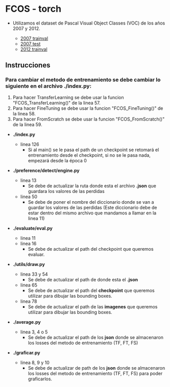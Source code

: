 # FCOS - torch

- Utilizamos el dataset de Pascal Visual Object Classes (VOC) de los años 2007 y 2012.

   - [2007 trainval](http://host.robots.ox.ac.uk/pascal/VOC/voc2007/VOCtrainval_06-Nov-2007.tar) 
   - [2007 test](http://host.robots.ox.ac.uk/pascal/VOC/voc2007/VOCtest_06-Nov-2007.tar)
   - [2012 trainval](http://host.robots.ox.ac.uk/pascal/VOC/voc2012/VOCtrainval_11-May-2012.tar)

## Instrucciones
### Para cambiar el metodo de entrenamiento se debe cambiar lo siguiente en el archivo ./index.py:
1) Para hacer TransferLearning se debe usar la funcion "FCOS_TransferLearning()" de la linea 57.
2) Para hacer FineTuning se debe usar la funcion "FCOS_FineTuning()" de la linea 58.
3) Para hacer FromScratch se debe usar la funcion "FCOS_FromScratch()" de la linea 59.

- **./index.py**
  - linea 126
    - Si al main() se le pasa el path de un checkpoint se retomará el entrenamiento desde el checkpoint, si no se le pasa nada, empezará desde la época 0

- **./preference/detect/engine.py**
   - linea 13
     - Se debe de actualizar la ruta donde esta el archivo **.json** que guardara los valores de las perdidas
   - linea 50
     - Se debe de poner el nombre del diccionario donde se van a guardar los valores de las perdidas (Este diccionario debe de estar dentro del mismo archivo que mandamos a llamar en la linea 11)

- **./evaluate/eval.py**
   - linea 11
   - linea 16 
     - Se debe de actualizar el path del checkpoint que queremos evaluar.

- **./utils/draw.py**
   - linea 33 y 54
     - Se debe de actualizar el path de donde esta el **.json** 
   - linea 65
     - Se debe de actualizar el path del **checkpoint** que queremos utilizar para dibujar las bounding boxes.
   - linea 78
     - Se debe de actualizar el path de las **imagenes** que queremos utilizar para dibujar las bounding boxes.

- **./average.py**
   - linea 3, 4 o 5
     - Se debe de actualizar el path de los **json** donde se almacenaron los losses del metodo de entrenamiento (TF, FT, FS)

- **./graficar.py**
   - linea 8, 9 y 10
     - Se debe de actualizar de path de los **json** donde se almacenaron los losses del metodo de entrenamiento (TF, FT, FS) para poder graficarlos.